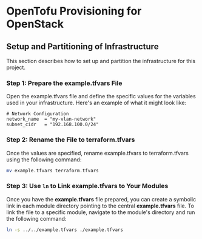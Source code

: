 # OpenTofu Provisioning for OpenStack

## Setup and Partitioning of Infrastructure
This section describes how to set up and partition the infrastructure for this project.

### Step 1: Prepare the example.tfvars File
Open the example.tfvars file and define the specific values for the variables used in your infrastructure. Here's an example of what it might look like:

```
# Network Configuration
network_name  = "my-vlan-network"
subnet_cidr   = "192.168.100.0/24"
```

### Step 2: Rename the File to terraform.tfvars
Once the values are specified, rename example.tfvars to terraform.tfvars using the following command:

```bash
mv example.tfvars terraform.tfvars
```

### Step 3: Use `ln` to Link example.tfvars to Your Modules
Once you have the **example.tfvars** file prepared, you can create a symbolic link in each module directory pointing to the central **example.tfvars** file. To link the file to a specific module, navigate to the module's directory and run the following command:

```bash
ln -s ../../example.tfvars ./example.tfvars
```